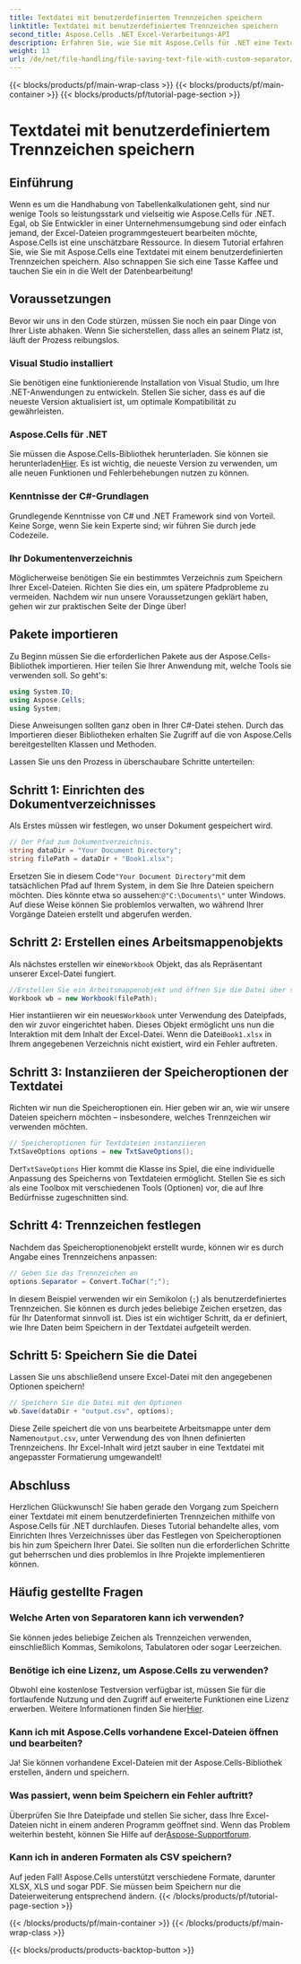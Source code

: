 ```yaml
---
title: Textdatei mit benutzerdefiniertem Trennzeichen speichern
linktitle: Textdatei mit benutzerdefiniertem Trennzeichen speichern
second_title: Aspose.Cells .NET Excel-Verarbeitungs-API
description: Erfahren Sie, wie Sie mit Aspose.Cells für .NET eine Textdatei mit einem benutzerdefinierten Trennzeichen speichern. Schritt-für-Schritt-Anleitung und Tipps inklusive.
weight: 13
url: /de/net/file-handling/file-saving-text-file-with-custom-separator/
---
```


{{< blocks/products/pf/main-wrap-class >}}
{{< blocks/products/pf/main-container >}}
{{< blocks/products/pf/tutorial-page-section >}}

# Textdatei mit benutzerdefiniertem Trennzeichen speichern

## Einführung
Wenn es um die Handhabung von Tabellenkalkulationen geht, sind nur wenige Tools so leistungsstark und vielseitig wie Aspose.Cells für .NET. Egal, ob Sie Entwickler in einer Unternehmensumgebung sind oder einfach jemand, der Excel-Dateien programmgesteuert bearbeiten möchte, Aspose.Cells ist eine unschätzbare Ressource. In diesem Tutorial erfahren Sie, wie Sie mit Aspose.Cells eine Textdatei mit einem benutzerdefinierten Trennzeichen speichern. Also schnappen Sie sich eine Tasse Kaffee und tauchen Sie ein in die Welt der Datenbearbeitung!
## Voraussetzungen
Bevor wir uns in den Code stürzen, müssen Sie noch ein paar Dinge von Ihrer Liste abhaken. Wenn Sie sicherstellen, dass alles an seinem Platz ist, läuft der Prozess reibungslos.
### Visual Studio installiert
Sie benötigen eine funktionierende Installation von Visual Studio, um Ihre .NET-Anwendungen zu entwickeln. Stellen Sie sicher, dass es auf die neueste Version aktualisiert ist, um optimale Kompatibilität zu gewährleisten.
### Aspose.Cells für .NET
 Sie müssen die Aspose.Cells-Bibliothek herunterladen. Sie können sie herunterladen[Hier](https://releases.aspose.com/cells/net/). Es ist wichtig, die neueste Version zu verwenden, um alle neuen Funktionen und Fehlerbehebungen nutzen zu können.
### Kenntnisse der C#-Grundlagen
Grundlegende Kenntnisse von C# und .NET Framework sind von Vorteil. Keine Sorge, wenn Sie kein Experte sind; wir führen Sie durch jede Codezeile.
### Ihr Dokumentenverzeichnis
Möglicherweise benötigen Sie ein bestimmtes Verzeichnis zum Speichern Ihrer Excel-Dateien. Richten Sie dies ein, um spätere Pfadprobleme zu vermeiden.
Nachdem wir nun unsere Voraussetzungen geklärt haben, gehen wir zur praktischen Seite der Dinge über!
## Pakete importieren
Zu Beginn müssen Sie die erforderlichen Pakete aus der Aspose.Cells-Bibliothek importieren. Hier teilen Sie Ihrer Anwendung mit, welche Tools sie verwenden soll. So geht's:
```csharp
using System.IO;
using Aspose.Cells;
using System;
```
Diese Anweisungen sollten ganz oben in Ihrer C#-Datei stehen. Durch das Importieren dieser Bibliotheken erhalten Sie Zugriff auf die von Aspose.Cells bereitgestellten Klassen und Methoden.

Lassen Sie uns den Prozess in überschaubare Schritte unterteilen:
## Schritt 1: Einrichten des Dokumentverzeichnisses
Als Erstes müssen wir festlegen, wo unser Dokument gespeichert wird. 
```csharp
// Der Pfad zum Dokumentverzeichnis.
string dataDir = "Your Document Directory";
string filePath = dataDir + "Book1.xlsx";
```
 Ersetzen Sie in diesem Code`"Your Document Directory"`mit dem tatsächlichen Pfad auf Ihrem System, in dem Sie Ihre Dateien speichern möchten. Dies könnte etwa so aussehen:`@"C:\Documents\"` unter Windows. Auf diese Weise können Sie problemlos verwalten, wo während Ihrer Vorgänge Dateien erstellt und abgerufen werden.
## Schritt 2: Erstellen eines Arbeitsmappenobjekts
 Als nächstes erstellen wir eine`Workbook` Objekt, das als Repräsentant unserer Excel-Datei fungiert. 
```csharp
//Erstellen Sie ein Arbeitsmappenobjekt und öffnen Sie die Datei über seinen Pfad
Workbook wb = new Workbook(filePath);
```
 Hier instantiieren wir ein neues`Workbook` unter Verwendung des Dateipfads, den wir zuvor eingerichtet haben. Dieses Objekt ermöglicht uns nun die Interaktion mit dem Inhalt der Excel-Datei. Wenn die Datei`Book1.xlsx` in Ihrem angegebenen Verzeichnis nicht existiert, wird ein Fehler auftreten.
## Schritt 3: Instanziieren der Speicheroptionen der Textdatei
Richten wir nun die Speicheroptionen ein. Hier geben wir an, wie wir unsere Dateien speichern möchten – insbesondere, welches Trennzeichen wir verwenden möchten.
```csharp
// Speicheroptionen für Textdateien instanziieren
TxtSaveOptions options = new TxtSaveOptions();
```
 Der`TxtSaveOptions` Hier kommt die Klasse ins Spiel, die eine individuelle Anpassung des Speicherns von Textdateien ermöglicht. Stellen Sie es sich als eine Toolbox mit verschiedenen Tools (Optionen) vor, die auf Ihre Bedürfnisse zugeschnitten sind.
## Schritt 4: Trennzeichen festlegen
Nachdem das Speicheroptionenobjekt erstellt wurde, können wir es durch Angabe eines Trennzeichens anpassen:
```csharp
// Geben Sie das Trennzeichen an
options.Separator = Convert.ToChar(";");
```
In diesem Beispiel verwenden wir ein Semikolon (`;`) als benutzerdefiniertes Trennzeichen. Sie können es durch jedes beliebige Zeichen ersetzen, das für Ihr Datenformat sinnvoll ist. Dies ist ein wichtiger Schritt, da er definiert, wie Ihre Daten beim Speichern in der Textdatei aufgeteilt werden.
## Schritt 5: Speichern Sie die Datei
Lassen Sie uns abschließend unsere Excel-Datei mit den angegebenen Optionen speichern!
```csharp
// Speichern Sie die Datei mit den Optionen
wb.Save(dataDir + "output.csv", options);
```
 Diese Zeile speichert die von uns bearbeitete Arbeitsmappe unter dem Namen`output.csv`, unter Verwendung des von Ihnen definierten Trennzeichens. Ihr Excel-Inhalt wird jetzt sauber in eine Textdatei mit angepasster Formatierung umgewandelt!
## Abschluss
Herzlichen Glückwunsch! Sie haben gerade den Vorgang zum Speichern einer Textdatei mit einem benutzerdefinierten Trennzeichen mithilfe von Aspose.Cells für .NET durchlaufen. Dieses Tutorial behandelte alles, vom Einrichten Ihres Verzeichnisses über das Festlegen von Speicheroptionen bis hin zum Speichern Ihrer Datei. Sie sollten nun die erforderlichen Schritte gut beherrschen und dies problemlos in Ihre Projekte implementieren können.
## Häufig gestellte Fragen
### Welche Arten von Separatoren kann ich verwenden?
Sie können jedes beliebige Zeichen als Trennzeichen verwenden, einschließlich Kommas, Semikolons, Tabulatoren oder sogar Leerzeichen.
### Benötige ich eine Lizenz, um Aspose.Cells zu verwenden?
 Obwohl eine kostenlose Testversion verfügbar ist, müssen Sie für die fortlaufende Nutzung und den Zugriff auf erweiterte Funktionen eine Lizenz erwerben. Weitere Informationen finden Sie hier[Hier](https://purchase.aspose.com/buy).
### Kann ich mit Aspose.Cells vorhandene Excel-Dateien öffnen und bearbeiten?
Ja! Sie können vorhandene Excel-Dateien mit der Aspose.Cells-Bibliothek erstellen, ändern und speichern.
### Was passiert, wenn beim Speichern ein Fehler auftritt?
Überprüfen Sie Ihre Dateipfade und stellen Sie sicher, dass Ihre Excel-Dateien nicht in einem anderen Programm geöffnet sind. Wenn das Problem weiterhin besteht, können Sie Hilfe auf der[Aspose-Supportforum](https://forum.aspose.com/c/cells/9).
### Kann ich in anderen Formaten als CSV speichern?
Auf jeden Fall! Aspose.Cells unterstützt verschiedene Formate, darunter XLSX, XLS und sogar PDF. Sie müssen beim Speichern nur die Dateierweiterung entsprechend ändern.
{{< /blocks/products/pf/tutorial-page-section >}}

{{< /blocks/products/pf/main-container >}}
{{< /blocks/products/pf/main-wrap-class >}}

{{< blocks/products/products-backtop-button >}}
